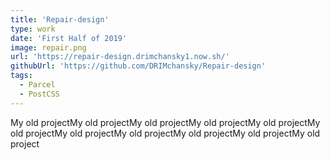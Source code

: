 ```yaml
---
title: 'Repair-design'
type: work
date: 'First Half of 2019'
image: repair.png
url: 'https://repair-design.drimchansky1.now.sh/'
githubUrl: 'https://github.com/DRIMchansky/Repair-design'
tags:
  - Parcel
  - PostCSS
---
```


My old projectMy old projectMy old projectMy old projectMy old projectMy old projectMy old projectMy old projectMy old projectMy old projectMy old project
